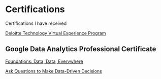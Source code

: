 # Certifications
Certifications I have received

[Deloitte Technology Virtual Experience Program](https://forage-uploads-prod.s3.amazonaws.com/completion-certificates/Deloitte%20Australia/YPWCiGNTkr6QxcpEu_Deloitte%20Australia_RFH8XKnQMKWpW8qf5_1686831040383_completion_certificate.pdf)

## Google Data Analytics Professional Certificate
[Foundations: Data, Data, Everywhere](https://www.coursera.org/account/accomplishments/certificate/SZQ2RFELM77N)

[Ask Questions to Make Data-Driven Decisions](https://www.coursera.org/account/accomplishments/certificate/W8P68ZVHDL2Z)
